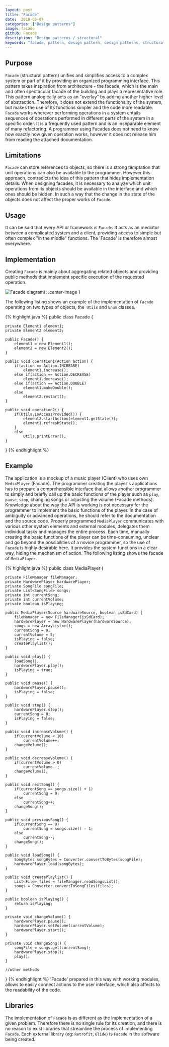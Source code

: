 ```yaml
---
layout: post
title: "Facade"
date:  2018-05-07
categories: ["Design patterns"]
image: facade
github: Facade
description: "Design patterns / structural"
keywords: "facade, pattern, design pattern, design patterns, structural pattern, android, java, programming"
---
```


## Purpose
`Facade` (structural pattern) unifies and simplifies access to a complex system or part of it by providing an organized programming interface. This pattern takes inspiration from architecture - the facade, which is the main and often spectacular facade of the building and plays a representative role. This pattern analogically acts as an "overlay" by adding another higher level of abstraction. Therefore, it does not extend the functionality of the system, but makes the use of its functions simpler and the code more readable. `Facade` works wherever performing operations in a system entails sequences of operations performed in different parts of the system in a specific order. It is a frequently used pattern and is an inseparable element of many refactoring. A programmer using Facades does not need to know how exactly how given operation works, however it does not release him from reading the attached documentation.

## Limitations
`Facade` can store references to objects, so there is a strong temptation that unit operations can also be available to the programmer. However this approach, contradicts the idea of this pattern that hides implementation details. When designing facades, it is necessary to analyze which unit operations from its objects should be available in the interface and which ones should be hidden. In such a way that the change in the state of the objects does not affect the proper works of `Facade`.

## Usage
It can be said that every API or framework is `Facade`. It acts as an mediator between a complicated system and a client, providing access to simple but often complex "in the middle" functions. The 'Facade' is therefore almost everywhere.

## Implementation
Creating `Facade` is mainly about aggregating related objects and providing public methods that implement specific execution of the requested operation.

![Facade diagram](/assets/img/diagrams/facade.svg){: .center-image }

The following listing shows an example of the implementation of `Facade` operating on two types of objects, the` Utils` and `Enum` classes.

{% highlight java %}
public class Facade {

    private Element1 element1;
    private Element2 element2;

    public Facade() {
        element1 = new Element1();
        element2 = new Element2();
    }

    public void operation1(Action action) {
        if(action == Action.INCREASE)
            element1.increase();
        else if(action == Action.DECREASE)
            element1.decrease();
        else if(action == Action.DOUBLE)
            element1.makeDouble();
        else
            element2.restart();
    }

    public void operation2() {
    	if(Utils.isAccessProvided()) {
            element2.startAction(element1.getState());
            element1.refreshState();
        }
        else
            Utils.printError();
    }
}
{% endhighlight %}

## Example
The application is a mockup of a music player (Client) who uses own `MediaPlayer` (Facade). The programmer creating the player's applications has to prepare a comprehensible interface that allows another programmer to simply and briefly call up the basic functions of the player such as `play`,` pause`, `stop`, changing songs or adjusting the volume (Facade methods). Knowledge about the way the API is working is not necessary for the programmer to implement the basic functions of the player. In the case of ambiguity or advanced operations, he should refer to the documentation and the source code. Properly programmed `MediaPlayer` communicates with various other system elements and external modules, delegates them individual tasks and manages the entire process. Each time, manually creating the basic functions of the player can be time-consuming, unclear and go beyond the possibilities of a novice programmer, so the use of `Facade` is highly desirable here. It provides the system functions in a clear way, hiding the mechanism of action. The following listing shows the facade of `MediaPlayer`.

{% highlight java %}
public class MediaPlayer {

    private FileManager fileManager;
    private HardwarePlayer hardwarePlayer;
    private SongFile songFile;
    private List<SongFile> songs;
    private int currentSong;
    private int currentVolume;
    private boolean isPlaying;

    public MediaPlayer(Source hardwareSource, boolean isSdCard) {
        fileManager = new FileManager(isSdCard);
        hardwarePlayer = new HardwarePlayer(hardwareSource);
        songs = new ArrayList<>();
        currentSong = 0;
        currentVolume = 5;
        isPlaying = false;
        createPlaylist();
    }

    public void play() {
        loadSong();
        hardwarePlayer.play();
        isPlaying = true;
    }

    public void pause() {
        hardwarePlayer.pause();
        isPlaying = false;
    }

    public void stop() {
        hardwarePlayer.stop();
        currentSong = 0;
        isPlaying = false;
    }

    public void increaseVolume() {
        if(currentVolume < 10)
            currentVolume++;
        changeVolume();
    }

    public void decreaseVolume() {
        if(currentVolume > 0)
            currentVolume--;
        changeVolume();
    }

    public void nextSong() {
        if(currentSong == songs.size() + 1)
            currentSong = 0;
        else
            currentSong++;
        changeSong();
    }

    public void previousSong() {
        if(currentSong == 0)
            currentSong = songs.size() - 1;
        else
            currentSong--;
        changeSong();
    }

    public void loadSong() {
        SongBytes songBytes = Converter.convertToBytes(songFile);
        hardwarePlayer.load(songBytes);
    }

    public void createPlaylist() {
        List<File> files = fileManager.readSongsList();
        songs = Converter.convertToSongFiles(files);
    }

    public boolean isPlaying() {
        return isPlaying;
    }

    private void changeVolume() {
        hardwarePlayer.pause();
        hardwarePlayer.setVolume(currentVolume);
        hardwarePlayer.start();
    }

    private void changeSong() {
        songFile = songs.get(currentSong);
        hardwarePlayer.stop();
        play();
    }

    //other methods
}
{% endhighlight %}
'Facade' prepared in this way with working modules, allows to easily connect actions to the user interface, which also affects to the readability of the code.

## Libraries
The implementation of `Facade` is as different as the implementation of a given problem. Therefore there is no single rule for its creation, and there is no reason to exist libraries that streamline the process of implementing `Facade`. Each external library (eg: `Retrofit`, `Glide`) is `Facade` in the software being created.
